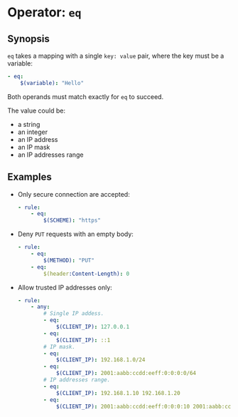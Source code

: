 # Operator: `eq`

## Synopsis

`eq` takes a mapping with a single `key: value` pair, where the key must be a variable:

```yaml
- eq:
    $(variable): "Hello"
```

Both operands must match exactly for `eq` to succeed.

The value could be:
* a string
* an integer
* an IP address
* an IP mask
* an IP addresses range

## Examples

* Only secure connection are accepted:

    ```yaml
    - rule:
        - eq:
            $(SCHEME): "https"
    ```

* Deny `PUT` requests with an empty body:

    ```yaml
    - rule:
        - eq:
            $(METHOD): "PUT"
        - eq:
            $(header:Content-Length): 0
    ```

* Allow trusted IP addresses only:

    ```yaml
    - rule:
        - any:
            # Single IP addess.
            - eq:
                $(CLIENT_IP): 127.0.0.1
            - eq:
                $(CLIENT_IP): ::1
            # IP mask.
            - eq:
                $(CLIENT_IP): 192.168.1.0/24
            - eq:
                $(CLIENT_IP): 2001:aabb:ccdd:eeff:0:0:0:0/64
            # IP addresses range.
            - eq:
                $(CLIENT_IP): 192.168.1.10 192.168.1.20
            - eq:
                $(CLIENT_IP): 2001:aabb:ccdd:eeff:0:0:0:10 2001:aabb:ccdd:eeff:0:0:0:20
    ```
